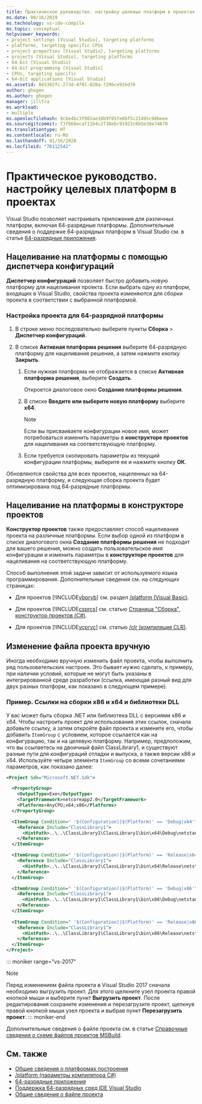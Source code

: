 ```yaml
---
title: Практическое руководство. настройку целевых платформ в проектах
ms.date: 08/16/2019
ms.technology: vs-ide-compile
ms.topic: conceptual
helpviewer_keywords:
- project settings [Visual Studio], targeting platforms
- platforms, targeting specific CPUs
- project properties [Visual Studio], targeting platforms
- projects [Visual Studio], targeting platforms
- 64-bit [Visual Studio]
- 64-bit programming [Visual Studio]
- CPUs, targeting specific
- 64-bit applications [Visual Studio]
ms.assetid: 845302fc-273d-4f81-820a-7296ce91bd76
author: ghogen
ms.author: ghogen
manager: jillfra
ms.workload:
- multiple
ms.openlocfilehash: 9cbe4bc3f982ae18b9f85fe8bf5c21495c98beee
ms.sourcegitcommit: f3f668ecaf11b4c2738ebc91923c6b5e38e74670
ms.translationtype: HT
ms.contentlocale: ru-RU
ms.lasthandoff: 01/16/2020
ms.locfileid: "76112542"
---
```

# <a name="how-to-configure-projects-to-target-platforms"></a>Практическое руководство. настройку целевых платформ в проектах

Visual Studio позволяет настраивать приложения для различных платформ, включая 64-разрядные платформы. Дополнительные сведения о поддержке 64-разрядных платформ в Visual Studio см. в статье [64-разрядные приложения](/dotnet/framework/64-bit-apps).

## <a name="target-platforms-with-the-configuration-manager"></a>Нацеливание на платформы с помощью диспетчера конфигураций

**Диспетчер конфигураций** позволяет быстро добавить новую платформу для нацеливания проекта. Если выбрать одну из платформ, входящих в Visual Studio, свойства проекта изменяются для сборки проекта в соответствии с выбранной платформой.

### <a name="to-configure-a-project-to-target-a-64-bit-platform"></a>Настройка проекта для 64-разрядной платформы

1. В строке меню последовательно выберите пункты **Сборка** > **Диспетчер конфигураций**.

2. В списке **Активная платформа решения** выберите 64-разрядную платформу для нацеливания решения, а затем нажмите кнопку **Закрыть**.

    1. Если нужная платформа не отображается в списке **Активная платформа решения**, выберите **Создать**.

         Откроется диалоговое окно **Создание платформы решения**.

    2. В списке **Введите или выберите новую платформу** выберите **x64**.

        > [!NOTE]
        > Если вы присваиваете конфигурации новое имя, может потребоваться изменить параметры в **конструкторе проектов** для нацеливания на соответствующую платформу.

    3. Если требуется скопировать параметры из текущий конфигурации платформы, выберите ее и нажмите кнопку **ОК**.

Обновляются свойства для всех проектов, нацеленных на 64-разрядную платформу, и следующая сборка проекта будет оптимизирована под 64-разрядные платформы.

## <a name="target-platforms-in-the-project-designer"></a>Нацеливание на платформы в конструкторе проектов

**Конструктор проектов** также предоставляет способ нацеливания проекта на различные платформы. Если выбор одной из платформ в списке диалогового окна **Создание платформы решения** не подходит для вашего решения, можно создать пользовательское имя конфигурации и изменить параметры в **конструкторе проектов** для нацеливания на соответствующую платформу.

Способ выполнения этой задачи зависит от используемого языка программирования. Дополнительные сведения см. на следующих страницах:

- Для проектов [!INCLUDE[vbprvb](../code-quality/includes/vbprvb_md.md)] см. раздел [/platform (Visual Basic)](/dotnet/visual-basic/reference/command-line-compiler/platform).

- Для проектов [!INCLUDE[csprcs](../data-tools/includes/csprcs_md.md)] см. статью [Страница "Сборка", конструктор проектов (C#)](../ide/reference/build-page-project-designer-csharp.md).

- Для проектов [!INCLUDE[vcprvc](../code-quality/includes/vcprvc_md.md)] см. статью [/clr (компиляция CLR)](/cpp/build/reference/clr-common-language-runtime-compilation).

## <a name="manually-editing-the-project-file"></a>Изменение файла проекта вручную

Иногда необходимо вручную изменить файл проекта, чтобы выполнить ряд пользовательских настроек. Это бывает нужно сделать, к примеру, при наличии условий, которые не могут быть указаны в интегрированной среде разработки (ссылка, имеющая разный вид для двух разных платформ, как показано в следующем примере).

### <a name="example-referencing-x86-and-x64-assemblies-and-dlls"></a>Пример. Ссылки на сборки x86 и x64 и библиотеки DLL

У вас может быть сборка .NET или библиотека DLL с версиями x86 и x64. Чтобы настроить проект для использования этих ссылок, сначала добавьте ссылку, а затем откройте файл проекта и измените его, чтобы добавить `ItemGroup` с условием, которое ссылается как на конфигурацию, так и на целевую платформу.  Например, предположим, что вы ссылаетесь на двоичный файл ClassLibrary1, и существуют разные пути для конфигураций отладки и выпуска, а также версии x86 и x64.  Используйте четыре элемента `ItemGroup` со всеми сочетаниями параметров, как показано далее:

```xml
<Project Sdk="Microsoft.NET.Sdk">

  <PropertyGroup>
    <OutputType>Exe</OutputType>
    <TargetFramework>netcoreapp2.0</TargetFramework>
    <Platforms>AnyCPU;x64;x86</Platforms>
  </PropertyGroup>

  <ItemGroup Condition=" '$(Configuration)|$(Platform)' == 'Debug|x64'">
    <Reference Include="ClassLibrary1">
      <HintPath>..\..\ClassLibrary1\ClassLibrary1\bin\x64\Debug\netstandard2.0\ClassLibrary1.dll</HintPath>
    </Reference>
  </ItemGroup>

  <ItemGroup Condition=" '$(Configuration)|$(Platform)' == 'Release|x64'">
    <Reference Include="ClassLibrary1">
      <HintPath>..\..\ClassLibrary1\ClassLibrary1\bin\x64\Release\netstandard2.0\ClassLibrary1.dll</HintPath>
    </Reference>
  </ItemGroup>

  <ItemGroup Condition=" '$(Configuration)|$(Platform)' == 'Debug|x86'">
    <Reference Include="ClassLibrary1">
      <HintPath>..\..\ClassLibrary1\ClassLibrary1\bin\x86\Debug\netstandard2.0\ClassLibrary1.dll</HintPath>
    </Reference>
  </ItemGroup>
  
  <ItemGroup Condition=" '$(Configuration)|$(Platform)' == 'Release|x86'">
    <Reference Include="ClassLibrary1">
      <HintPath>..\..\ClassLibrary1\ClassLibrary1\bin\x86\Release\netstandard2.0\ClassLibrary1.dll</HintPath>
    </Reference>
  </ItemGroup>
</Project>
```

::: moniker range="vs-2017"
> [!NOTE]
> Перед изменением файла проекта в Visual Studio 2017 сначала необходимо выгрузить проект. Для этого щелкните узел проекта правой кнопкой мыши и выберите пункт **Выгрузить проект**. После редактирования сохраните изменения и перезагрузите проект, щелкнув правой кнопкой мыши узел проекта и выбрав пункт **Перезагрузить проект**.
::: moniker-end

Дополнительные сведения о файле проекта см. в статье [Справочные сведения о схеме файлов проектов MSBuild](../msbuild/msbuild-project-file-schema-reference.md).

## <a name="see-also"></a>См. также

- [Общие сведения о платформах построения](../ide/understanding-build-platforms.md)
- [/platform (параметры компилятора C#)](/dotnet/csharp/language-reference/compiler-options/platform-compiler-option)
- [64-разрядные приложения](/dotnet/framework/64-bit-apps)
- [Поддержка 64-разрядных сред IDE Visual Studio](../ide/visual-studio-ide-64-bit-support.md)
- [Общие сведения о файле проекта](/aspnet/web-forms/overview/deployment/web-deployment-in-the-enterprise/understanding-the-project-file)
